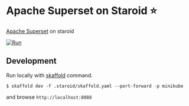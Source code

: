# Apache Superset on Staroid ⭐️

[Apache Superset](https://github.com/apache/superset) on staroid

[![Run](https://staroid.com/api/run/button.svg)](https://staroid.com/api/run)

## Development

Run locally with [skaffold](https://skaffold.dev) command.

```
$ skaffold dev -f .staroid/skaffold.yaml --port-forward -p minikube
```

and browse `http://localhost:8088`
